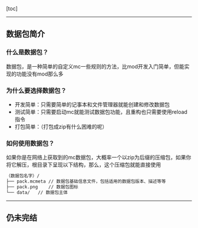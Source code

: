 [toc]

---

## 数据包简介

### 什么是数据包？

数据包，是一种简单的自定义mc一些规则的方法，比mod开发入门简单，但能实现的功能没有mod那么多

### 为什么要选择数据包？

- 开发简单：只需要简单的记事本和文件管理器就能创建和修改数据包
- 测试简单：只需要启动mc就能测试数据包功能，且重构也只需要使用reload指令
- 打包简单：（打包成zip有什么困难的呢）

### 如何使用数据包？

如果你是在网络上获取到的mc数据包，大概率一个以zip为后缀的压缩包，如果你将它解压，根目录下呈现以下结构，那么，这个压缩包就能直接使用

```markdown
（数据包名字）/
├── pack.mcmeta	// 数据包基础信息文件，包括适用的数据包版本、描述等等
├── pack.png	// 数据包图标
└── data/	// 数据包主体
```


---
## **仍未完结**